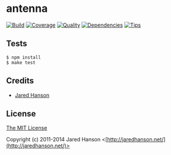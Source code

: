 # antenna

[![Build](https://travis-ci.org/jaredhanson/antenna.png)](https://travis-ci.org/jaredhanson/antenna)
[![Coverage](https://coveralls.io/repos/jaredhanson/antenna/badge.png)](https://coveralls.io/r/jaredhanson/antenna)
[![Quality](https://codeclimate.com/github/jaredhanson/antenna.png)](https://codeclimate.com/github/jaredhanson/antenna)
[![Dependencies](https://david-dm.org/jaredhanson/antenna.png)](https://david-dm.org/jaredhanson/antenna)
[![Tips](http://img.shields.io/gittip/jaredhanson.png)](https://www.gittip.com/jaredhanson/)


## Tests

    $ npm install
    $ make test

## Credits

  - [Jared Hanson](http://github.com/jaredhanson)

## License

[The MIT License](http://opensource.org/licenses/MIT)

Copyright (c) 2011-2014 Jared Hanson <[http://jaredhanson.net/](http://jaredhanson.net/)>
